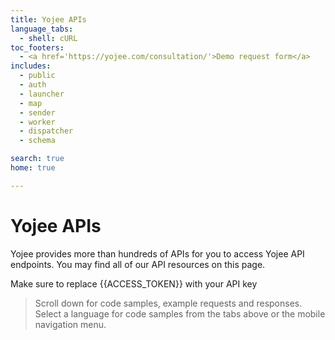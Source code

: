 ```yaml
---
title: Yojee APIs
language_tabs:
  - shell: cURL
toc_footers:
  - <a href='https://yojee.com/consultation/'>Demo request form</a>
includes:
  - public
  - auth
  - launcher
  - map
  - sender
  - worker
  - dispatcher
  - schema

search: true
home: true

---
```


<h1 id="Yojee-APIs">Yojee APIs</h1>

Yojee provides more than hundreds of APIs for you to access Yojee API endpoints. You may find all of our API resources on this page.

<aside class="notice">
Make sure to replace {{ACCESS_TOKEN}} with your API key
</aside>

> Scroll down for code samples, example requests and responses. Select a language for code samples from the tabs above or the mobile navigation menu.
